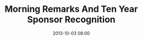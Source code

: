 ---
date: 2013-10-03 08:00
hour: 8:00 - 8:45 AM
title: Morning Remarks And Ten Year Sponsor Recognition
name: 
company:
location: 
categories: day2
expand: y
speakers:
- speaker:  
  - title: "Emcee"
    name: "Grace Figueredo"
- speaker:  
  - title: "Speaker"
    name: "Sheila Robinson"
- speaker:  
  - title: "Speaker"
    name: "Caroline A. Wanga"
- speaker:  
  - title: "Speaker"
    name: "Melissa B. Donaldson"
- speaker:  
  - title: "Men As Allies"
    name: "Thomas Murray"
---